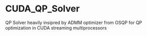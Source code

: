 # CUDA_QP_Solver
QP Solver heavily insipred by ADMM optimizer from OSQP for QP optimization in CUDA streaming multiprocessors
